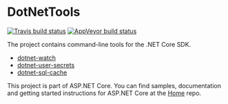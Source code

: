 DotNetTools
===========

[![Travis build status](https://img.shields.io/travis/aspnet/dotnet-watch.svg?label=travis-ci&branch=dev&style=flat-square)](https://travis-ci.org/aspnet/dotnet-watch/branches)
[![AppVeyor build status](https://img.shields.io/appveyor/ci/aspnetci/dnx-watch/dev.svg?label=appveyor&style=flat-square)](https://ci.appveyor.com/project/aspnetci/dnx-watch/branch/dev)

The project contains command-line tools for the .NET Core SDK.

 - [dotnet-watch](src/Microsoft.DotNet.Watcher.Tools/)
 - [dotnet-user-secrets](src/Microsoft.Extensions.SecretManager.Tools/)
 - [dotnet-sql-cache](src/Microsoft.Extensions.Caching.SqlConfig.Tools/)

This project is part of ASP.NET Core. You can find samples, documentation and getting started instructions for ASP.NET Core at the [Home](https://github.com/aspnet/home) repo.
